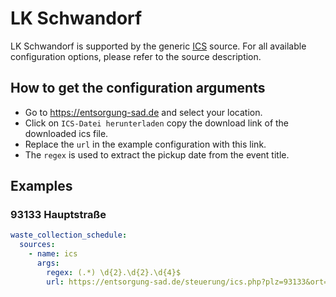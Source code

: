 # LK Schwandorf

LK Schwandorf is supported by the generic [ICS](/doc/source/ics.md) source. For all available configuration options, please refer to the source description.


## How to get the configuration arguments

- Go to <https://entsorgung-sad.de> and select your location.  
- Click on `ICS-Datei herunterladen` copy the download link of the downloaded ics file.
- Replace the `url` in the example configuration with this link.
- The `regex` is used to extract the pickup date from the event title.

## Examples

### 93133 Hauptstraße

```yaml
waste_collection_schedule:
  sources:
    - name: ics
      args:
        regex: (.*) \d{2}.\d{2}.\d{4}$
        url: https://entsorgung-sad.de/steuerung/ics.php?plz=93133&ort=Burglengenfeld&ort_ID=4&strasse=Hauptstra%C3%9Fe&rm=202&pt=407&ws=417&spm=0&nr=&zusatz=&email=
```
